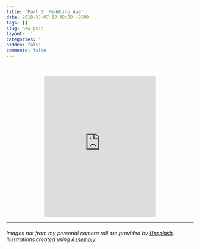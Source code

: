 ```yaml
---
title: 'Part 2: Middling Age'
date: 2018-05-07 13:00:00 -0500
tags: []
slug: new-post
layout: ''
categories: ''
hidden: false
comments: false
---
```




<br><center><iframe src="https://open.spotify.com/embed/user/ryanstraits/playlist/3I4nzQhAYsxsko8Cbcj3Oe" width="300" height="380" frameborder="0" allowtransparency="true" allow="encrypted-media"></iframe></center>

---

###### _Images not from my personal camera roll are provided by_ [_Unsplash_](https://unsplash.com/)_. Illustrations created using_ [_Assembly_](http://assemblyapp.co/)_._